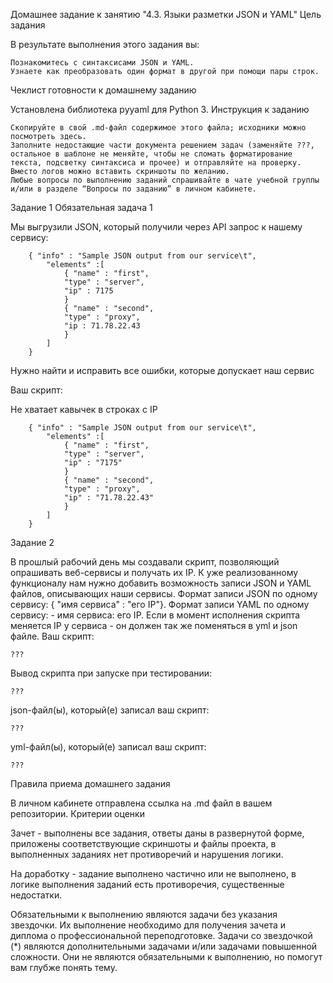 Домашнее задание к занятию "4.3. Языки разметки JSON и YAML"
Цель задания

В результате выполнения этого задания вы:

    Познакомитесь с синтаксисами JSON и YAML.
    Узнаете как преобразовать один формат в другой при помощи пары строк.

Чеклист готовности к домашнему заданию

Установлена библиотека pyyaml для Python 3.
Инструкция к заданию

    Скопируйте в свой .md-файл содержимое этого файла; исходники можно посмотреть здесь.
    Заполните недостающие части документа решением задач (заменяйте ???, остальное в шаблоне не меняйте, чтобы не сломать форматирование текста, подсветку синтаксиса и прочее) и отправляйте на проверку. Вместо логов можно вставить скриншоты по желанию.
    Любые вопросы по выполнению заданий спрашивайте в чате учебной группы и/или в разделе “Вопросы по заданию” в личном кабинете.

Задание 1
Обязательная задача 1

Мы выгрузили JSON, который получили через API запрос к нашему сервису:
```
    { "info" : "Sample JSON output from our service\t",
        "elements" :[
            { "name" : "first",
            "type" : "server",
            "ip" : 7175 
            }
            { "name" : "second",
            "type" : "proxy",
            "ip : 71.78.22.43
            }
        ]
    }
```
Нужно найти и исправить все ошибки, которые допускает наш сервис

Ваш скрипт:

Не хватает кавычек в строках с IP 
```
    { "info" : "Sample JSON output from our service\t",
        "elements" :[
            { "name" : "first",
            "type" : "server",
            "ip" : "7175" 
            }
            { "name" : "second",
            "type" : "proxy",
            "ip" : "71.78.22.43"
            }
        ]
    }
```
Задание 2

В прошлый рабочий день мы создавали скрипт, позволяющий опрашивать веб-сервисы и получать их IP. К уже реализованному функционалу нам нужно добавить возможность записи JSON и YAML файлов, описывающих наши сервисы. Формат записи JSON по одному сервису: { "имя сервиса" : "его IP"}. Формат записи YAML по одному сервису: - имя сервиса: его IP. Если в момент исполнения скрипта меняется IP у сервиса - он должен так же поменяться в yml и json файле.
Ваш скрипт:
```
???
```
Вывод скрипта при запуске при тестировании:
```
???
```
json-файл(ы), который(е) записал ваш скрипт:
```
???
```
yml-файл(ы), который(е) записал ваш скрипт:
```
???
```

Правила приема домашнего задания

В личном кабинете отправлена ссылка на .md файл в вашем репозитории.
Критерии оценки

Зачет - выполнены все задания, ответы даны в развернутой форме, приложены соответствующие скриншоты и файлы проекта, в выполненных заданиях нет противоречий и нарушения логики.

На доработку - задание выполнено частично или не выполнено, в логике выполнения заданий есть противоречия, существенные недостатки.

Обязательными к выполнению являются задачи без указания звездочки. Их выполнение необходимо для получения зачета и диплома о профессиональной переподготовке. Задачи со звездочкой (*) являются дополнительными задачами и/или задачами повышенной сложности. Они не являются обязательными к выполнению, но помогут вам глубже понять тему.
